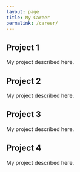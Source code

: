 ```yaml
---
layout: page
title: My Career
permalink: /career/
---
```


## Project 1

My project described here.

## Project 2

My project described here.

## Project 3

My project described here.

## Project 4

My project described here.